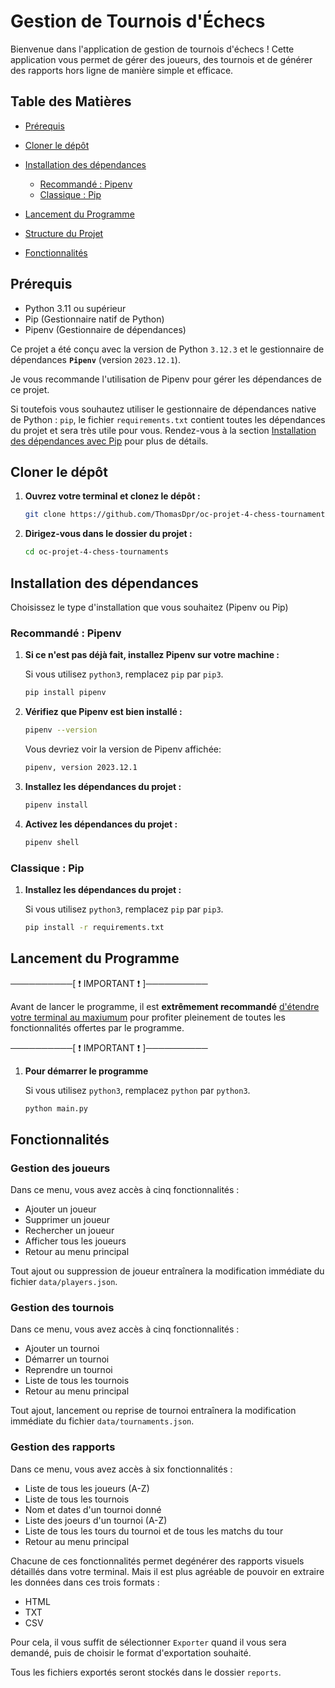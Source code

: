 # Gestion de Tournois d'Échecs

Bienvenue dans l'application de gestion de tournois d'échecs ! Cette application vous permet de gérer des joueurs, des tournois et de générer des rapports hors ligne de manière simple et efficace.

## Table des Matières

- [Prérequis](#prérequis)
- [Cloner le dépôt](#cloner-le-dépôt)
- [Installation des dépendances](#installation-des-dépendances)

  - [Recommandé : Pipenv](#recommandé--pipenv)
  - [Classique : Pip](#classique--pip)

- [Lancement du Programme](#lancement-du-programme)
- [Structure du Projet](#structure-du-projet)
- [Fonctionnalités](#fonctionnalités)

## Prérequis

- Python 3.11 ou supérieur
- Pip (Gestionnaire natif de Python)
- Pipenv (Gestionnaire de dépendances)

Ce projet a été conçu avec la version de Python `3.12.3` et le gestionnaire de dépendances **`Pipenv`** (version `2023.12.1`).

Je vous recommande l'utilisation de Pipenv pour gérer les dépendances de ce projet.

Si toutefois vous souhautez utiliser le gestionnaire de dépendances native de Python : `pip`, le fichier `requirements.txt` contient toutes les dépendances du projet et sera très utile pour vous. Rendez-vous à la section [Installation des dépendances avec Pip](#classique--pip) pour plus de détails.

## Cloner le dépôt

1. **Ouvrez votre terminal et clonez le dépôt :**

   ```sh
   git clone https://github.com/ThomasDpr/oc-projet-4-chess-tournaments.git
   ```

2. **Dirigez-vous dans le dossier du projet :**

   ```sh
   cd oc-projet-4-chess-tournaments
   ```

## Installation des dépendances

Choisissez le type d'installation que vous souhaitez (Pipenv ou Pip)

### Recommandé : Pipenv

1. **Si ce n'est pas déjà fait, installez Pipenv sur votre machine :**

   Si vous utilisez `python3`, remplacez `pip` par `pip3`.

   ```sh
   pip install pipenv
   ```

2. **Vérifiez que Pipenv est bien installé :**

   ```sh
   pipenv --version
   ```

   Vous devriez voir la version de Pipenv affichée:

   ```sh
   pipenv, version 2023.12.1
   ```

3. **Installez les dépendances du projet :**

   ```sh
   pipenv install
   ```

4. **Activez les dépendances du projet :**

   ```sh
   pipenv shell
   ```

### Classique : Pip

1. **Installez les dépendances du projet :**

   Si vous utilisez `python3`, remplacez `pip` par `pip3`.

   ```sh
   pip install -r requirements.txt
   ```

## Lancement du Programme

──────────[ ❗️ IMPORTANT ❗️ ]──────────

Avant de lancer le programme, il est **extrêmement recommandé** <u>d'étendre votre terminal au maxiumum</u> pour profiter pleinement de toutes les fonctionnalités offertes par le programme.

──────────[ ❗️ IMPORTANT ❗️ ]──────────

1. **Pour démarrer le programme**

   Si vous utilisez `python3`, remplacez `python` par `python3`.

   ```sh
   python main.py
   ```

## Fonctionnalités

### Gestion des joueurs

Dans ce menu, vous avez accès à cinq fonctionnalités :

- Ajouter un joueur
- Supprimer un joueur
- Rechercher un joueur
- Afficher tous les joueurs
- Retour au menu principal

Tout ajout ou suppression de joueur entraînera la modification immédiate du fichier `data/players.json`.

### Gestion des tournois

Dans ce menu, vous avez accès à cinq fonctionnalités :

- Ajouter un tournoi
- Démarrer un tournoi
- Reprendre un tournoi
- Liste de tous les tournois
- Retour au menu principal

Tout ajout, lancement ou reprise de tournoi entraînera la modification immédiate du fichier `data/tournaments.json`.

### Gestion des rapports

Dans ce menu, vous avez accès à six fonctionnalités :

- Liste de tous les joueurs (A-Z)
- Liste de tous les tournois
- Nom et dates d'un tournoi donné
- Liste des joeurs d'un tournoi (A-Z)
- Liste de tous les tours du tournoi et de tous les matchs du tour
- Retour au menu principal

Chacune de ces fonctionnalités permet degénérer des rapports visuels détaillés dans votre terminal.
Mais il est plus agréable de pouvoir en extraire les données dans ces trois formats :

- HTML
- TXT
- CSV

Pour cela, il vous suffit de sélectionner `Exporter` quand il vous sera demandé, puis de choisir le format d'exportation souhaité.

Tous les fichiers exportés seront stockés dans le dossier `reports`.
